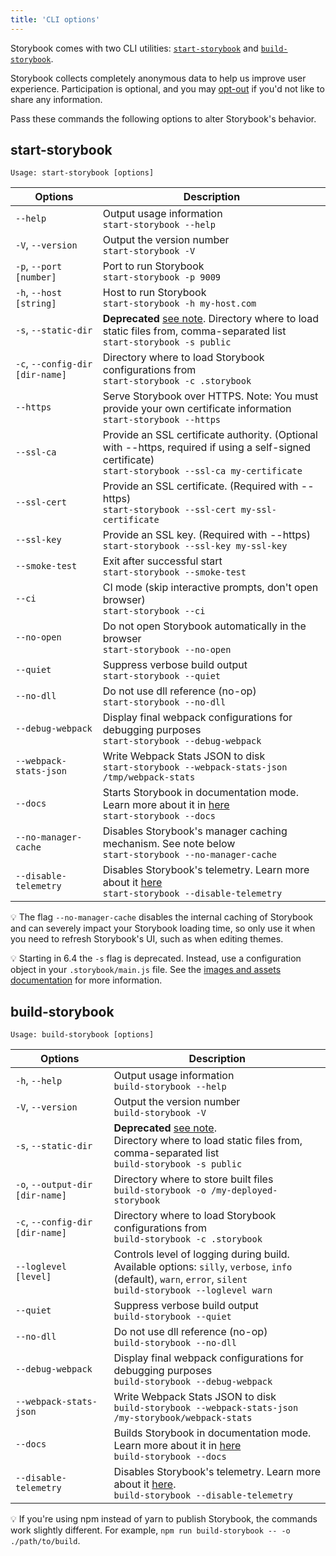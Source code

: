 ```yaml
---
title: 'CLI options'
---
```


Storybook comes with two CLI utilities: [`start-storybook`](#start-storybook) and [`build-storybook`](#build-storybook).

<div class="aside">

Storybook collects completely anonymous data to help us improve user experience. Participation is optional, and you may [opt-out](../configure/telemetry.md#how-to-opt-out) if you'd not like to share any information.

</div>

Pass these commands the following options to alter Storybook's behavior.

## start-storybook

```plaintext
Usage: start-storybook [options]
```

| Options                         | Description                                                                                                                                                                 |
| ------------------------------- | --------------------------------------------------------------------------------------------------------------------------------------------------------------------------- |
| `--help`                        | Output usage information <br/>`start-storybook --help`                                                                                                                      |
| `-V`, `--version`               | Output the version number <br/>`start-storybook -V`                                                                                                                         |
| `-p`, `--port [number]`         | Port to run Storybook <br/>`start-storybook -p 9009`                                                                                                                        |
| `-h`, `--host [string]`         | Host to run Storybook <br/>`start-storybook -h my-host.com`                                                                                                                 |
| `-s`, `--static-dir`            | **Deprecated** [see note](#static-dir-deprecation). Directory where to load static files from, comma-separated list<br/>`start-storybook -s public`                         |
| `-c`, `--config-dir [dir-name]` | Directory where to load Storybook configurations from <br/>`start-storybook -c .storybook`                                                                                  |
| `--https`                       | Serve Storybook over HTTPS. Note: You must provide your own certificate information<br/>`start-storybook --https`                                                           |
| `--ssl-ca`                      | Provide an SSL certificate authority. (Optional with --https, required if using a self-signed certificate)<br/>`start-storybook --ssl-ca my-certificate`                    |
| `--ssl-cert`                    | Provide an SSL certificate. (Required with --https)<br/>`start-storybook --ssl-cert my-ssl-certificate`                                                                     |
| `--ssl-key`                     | Provide an SSL key. (Required with --https)<br/>`start-storybook --ssl-key my-ssl-key`                                                                                      |
| `--smoke-test`                  | Exit after successful start<br/>`start-storybook --smoke-test`                                                                                                              |
| `--ci`                          | CI mode (skip interactive prompts, don't open browser)<br/>`start-storybook --ci`                                                                                           |
| `--no-open`                     | Do not open Storybook automatically in the browser<br/>`start-storybook --no-open`                                                                                          |
| `--quiet`                       | Suppress verbose build output<br/>`start-storybook --quiet`                                                                                                                 |
| `--no-dll`                      | Do not use dll reference (no-op)<br/>`start-storybook --no-dll`                                                                                                             |
| `--debug-webpack`               | Display final webpack configurations for debugging purposes<br/>`start-storybook --debug-webpack`                                                                           |
| `--webpack-stats-json`          | Write Webpack Stats JSON to disk<br/>`start-storybook --webpack-stats-json /tmp/webpack-stats`                                                                              |
| `--docs`                        | Starts Storybook in documentation mode. Learn more about it in [here](../writing-docs/build-documentation.md#preview-storybooks-documentation)<br/>`start-storybook --docs` |
| `--no-manager-cache`            | Disables Storybook's manager caching mechanism. See note below<br/>`start-storybook --no-manager-cache`                                                                     |
| `--disable-telemetry`           | Disables Storybook's telemetry. Learn more about it [here](../configure/telemetry.md)<br/>`start-storybook --disable-telemetry`                                             |

<div class="aside">
💡 The flag <code>--no-manager-cache</code> disables the internal caching of Storybook and can severely impact your Storybook loading time, so only use it when you need to refresh Storybook's UI, such as when editing themes.
</div>

<div class="aside" id="static-dir-deprecation">

💡 Starting in 6.4 the `-s` flag is deprecated. Instead, use a configuration object in your `.storybook/main.js` file. See the [images and assets documentation](../configure/images-and-assets.md#serving-static-files-via-storybook) for more information.

</div>

## build-storybook

```plaintext
Usage: build-storybook [options]
```

| Options                         | Description                                                                                                                                                                 |
| ------------------------------- | --------------------------------------------------------------------------------------------------------------------------------------------------------------------------- |
| `-h`, `--help`                  | Output usage information<br/>`build-storybook --help`                                                                                                                       |
| `-V`, `--version`               | Output the version number<br/>`build-storybook -V`                                                                                                                          |
| `-s`, `--static-dir`            | **Deprecated** [see note](#static-dir-deprecation).<br/> Directory where to load static files from, comma-separated list<br/>`build-storybook -s public`                    |
| `-o`, `--output-dir [dir-name]` | Directory where to store built files<br/>`build-storybook -o /my-deployed-storybook`                                                                                        |
| `-c`, `--config-dir [dir-name]` | Directory where to load Storybook configurations from<br/>`build-storybook -c .storybook`                                                                                   |
| `--loglevel [level]`            | Controls level of logging during build.<br/> Available options: `silly`, `verbose`, `info` (default), `warn`, `error`, `silent`<br/>`build-storybook --loglevel warn`       |
| `--quiet`                       | Suppress verbose build output<br/>`build-storybook --quiet`                                                                                                                 |
| `--no-dll`                      | Do not use dll reference (no-op)<br/>`build-storybook --no-dll`                                                                                                             |
| `--debug-webpack`               | Display final webpack configurations for debugging purposes<br/>`build-storybook --debug-webpack`                                                                           |
| `--webpack-stats-json`          | Write Webpack Stats JSON to disk<br/>`build-storybook --webpack-stats-json /my-storybook/webpack-stats`                                                                     |
| `--docs`                        | Builds Storybook in documentation mode. Learn more about it in [here](../writing-docs/build-documentation.md#publish-storybooks-documentation)<br/>`build-storybook --docs` |
| `--disable-telemetry`           | Disables Storybook's telemetry. Learn more about it [here](../configure/telemetry.md).<br/>`build-storybook --disable-telemetry`                                            |

<div class="aside">
💡  If you're using npm instead of yarn to publish Storybook, the commands work slightly different. For example, <code>npm run build-storybook -- -o ./path/to/build</code>.
</div>

